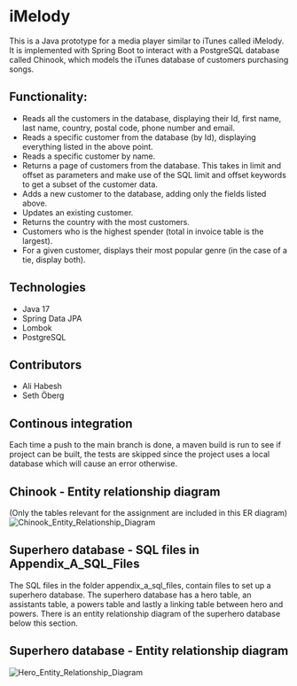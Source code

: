 # iMelody
This is a Java prototype for a media player similar to iTunes called iMelody. It is implemented with Spring Boot to interact with a PostgreSQL database called Chinook, which models the iTunes database of customers purchasing songs.

## Functionality: 

* Reads all the customers in the database, displaying their Id, first name, last name, country, postal code, phone number and email.
* Reads a specific customer from the database (by Id), displaying everything listed in the above point.
* Reads a specific customer by name.
* Returns a page of customers from the database. This takes in limit and offset as parameters and make use of the SQL limit and offset keywords to get a subset of         the customer data.
* Adds a new customer to the database, adding only the fields listed above.
* Updates an existing customer.
* Returns the country with the most customers.
* Customers who is the highest spender (total in invoice table is the largest).
* For a given customer, displays their most popular genre (in the case of a tie, display both).

## Technologies
* Java 17
* Spring Data JPA
* Lombok 
* PostgreSQL

## Contributors
* Ali Habesh
* Seth Öberg

## Continous integration
Each time a push to the main branch is done, a maven build is run to see if project can be built, the tests are skipped since the project uses a local database which will cause an error otherwise.

## Chinook - Entity relationship diagram 
(Only the tables relevant for the assignment are included in this ER diagram)
![Chinook_Entity_Relationship_Diagram](https://user-images.githubusercontent.com/48513637/220643708-1d32bdd5-4c53-4ba3-95af-0e3b72266c28.png)

## Superhero database - SQL files in Appendix_A_SQL_Files
The SQL files in the folder appendix_a_sql_files, contain files to set up a superhero database. The superhero database has a hero table, an assistants table, a powers table and lastly a linking table between hero and powers. 
There is an entity relationship diagram of the superhero database below this section.

## Superhero database - Entity relationship diagram 
![Hero_Entity_Relationship_Diagram](https://user-images.githubusercontent.com/48513637/220648171-f9b51b2f-ee93-4283-8c39-cb1c2af1dd21.png)


